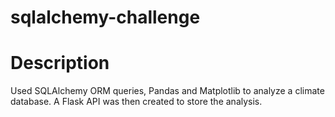 # sqlalchemy-challenge

# Description
Used SQLAlchemy ORM queries, Pandas and Matplotlib to analyze a climate database. A Flask API was then created to store the analysis.
